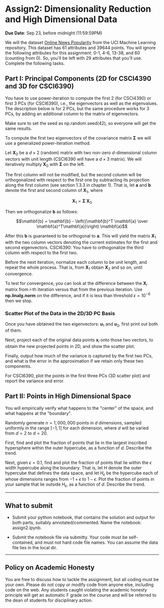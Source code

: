 <!--
.. title: CSCI4390-6390 Assign2
.. slug: dm_assign2
.. date: 2022-09-16 10:23:01 UTC-04:00
.. tags: 
.. category: 
.. link: 
.. description: 
.. has_math: True
.. type: text
-->

# Assign2: Dimensionality Reduction and High Dimensional Data

**Due Date**: Sep 23, before midnight (11:59:59PM)

We will the dataset [Online News Popularity](https://archive.ics.uci.edu/ml/datasets/online+news+popularity) from the UCI Machine Learning repository. This dataset has 61 attributes
and 39644 points. You will ignore the following attributes for this
assignment: 0-1, 4-6, 13-38, and 60 (counting from 0). So, you'll be left with 29 attributes that
you'll use. Complete the following tasks.

## Part I: Principal Components (2D for CSCI4390 and 3D for CSCI6390)

You have to use power-iteration to compute the first 2 (for CSCI4390) or
first 3 PCs (for CSCI6390), i.e., the eigenvectors as well as the
eigenvalues. The description below is for 2 PCs, but the same procedure
works for 3 PCs, by adding an additional column to the matrix of
eigenvectors.

Make sure to set the seed as np.random.seed(42), so everyone will get the
same results.

To compute the first two eigenvectors of the covariance matrix
$\mathbf{\Sigma}$ we will use a generalized power-iteration
method.

Let $\mathbf{X}_0$ be a $d \times 2$ (random) matrix with two
non-zero $d$-dimensional column vectors with unit length (CSCI6390 will have
a $d\times 3$ matrix).  We will
iteratively multiply $\mathbf{X}_0$ with $\mathbf{\Sigma}$ on the
left.

The first column will not be modified, but the second column will be
orthogonalized with respect to the first one by subtracting its
projection along the first column (see section 1.3.3 in chapter 1). That
is, let $\mathbf{a}$ and $\mathbf{b}$ denote the first and second
column of $\mathbf{X}_1$, where

$$\mathbf{X}_1 = \mathbf{\Sigma} \; \mathbf{X}_0$$

Then we orthogonalize $\mathbf{b}$ as follows:

$$\mathbf{b} = \mathbf{b} - \left({\mathbf{b}^T \mathbf{a} \over \mathbf{a}^T\mathbf{a}}\right) \mathbf{a}$$

After this $\mathbf{b}$
is guaranteed to be orthogonal to $\mathbf{a}$. This will yield the
matrix $\mathbf{X}_1$ with the two column vectors denoting the current
estimates for the first and second eigenvectors. CSCI6390: You have to
orthogonalize the third column with respect to the first two.

Before the next iteration, normalize each column to be unit length, and
repeat the whole process. That is, from $\mathbf{X}_1$ obtain
$\mathbf{X}_2$ and so on, until convergence.

To test for convergence, you can look at the difference 
between the $\mathbf{X}_i$ matrix from $i$-th iteration versus that from the
previous iteration. Use **np.linalg.norm** on the difference, and if it is less
than threshold $\epsilon=10^{-6}$ then we stop.

### Scatter Plot of the Data in the 2D/3D PC Basis

Once you have obtained the two eigenvectors: $\mathbf{u}_1$ and
$\mathbf{u}_2$, first print out both of them.

Next, project each of the original data points
$\mathbf{x}_i$ onto those two vectors, to obtain the new projected
points in 2D, and show the scatter plot.

Finally, output how much of the variance is captured by the first two PCs, and
what is the error in the approximation if we retain only these two
components.

For CSCI6390, plot the points in the first three PCs (3D scatter plot) and
report the variance and error.


## Part II: Points in High Dimensional Space

You will empirically verify what happens to the "center" of the space, and
what happens at the "boundary".

Randomly generate
 $n=1,000,000$ points in $d$ dimensions, sampled uniformly in the range
 $[-1,1]$ for each dimension, where $d$ will be varied from $d=2$ to $d=20$.

First, find and plot the fraction of points that lie in the largest inscribed
hypersphere within the outer hypercube, as a function of $d$. Describe the
trend.

Next, given $\epsilon=0.1$, find and plot the fraction of points that lie
within the $\epsilon$ width hypercube along the boundary. That is, let $H$
denote the outer hypercube that defines the data space, and let $H_\epsilon$ be
the hypercube each of whose dimensions ranges from $-1+\epsilon$ to
$1-\epsilon$. Plot the fraction of points in your sample that lie outside
$H_\epsilon$, as a function of $d$. Describe the trend.


---

## What to submit

* Submit your python notebook, that contains the solution and output for
    both parts, suitably annotated/commented. Name the notebook: assign2.ipynb.


* Submit the notebook file via submitty. Your code must be self-contained,
    and must not hard code file names. You can assume the data file lies in
    the local dir.

---

## Policy on Academic Honesty

You are free to discuss how to tackle the assignment, but all coding
must be your own. Please do not copy or modify code from anyone else,
including code on the web. Any students caught violating the academic
honesty principle will get an automatic F grade on the course and will
be referred to the dean of students for disciplinary action.


